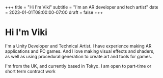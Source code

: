 +++
title = "Hi I'm Viki"
subtitle = "I'm an AR developer and tech artist"
date = 2023-01-01T08:00:00-07:00
draft = false
+++

# Hi I'm Viki

I'm a Unity Developer and Technical Artist. I have experience making AR applications and PC games. And I love making visual effects and shaders, as well as using procedural generation to create art and tools for games.

I'm from the UK, and currently based in Tokyo. I am open to part-time or short term contract work

